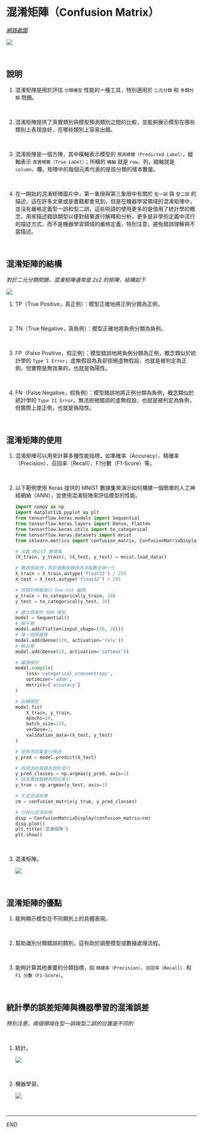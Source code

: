 # 混淆矩陣（Confusion Matrix）

_[網路截圖](https://ithelp.ithome.com.tw/articles/10254593)_

![](images/img_76.png)

<br>

## 說明

1. 混淆矩陣是用於評估 `分類模型` 性能的一種工具，特別適用於 `二元分類` 和 `多類分類` 問題。

<br>

2. 混淆矩陣提供了真實類別與模型預測類別之間的比較，並能夠展示模型在哪些類別上表現良好，在哪些類別上容易出錯。

<br>

3. 混淆矩陣是一個方陣，其中橫軸表示模型的 `預測標籤（Predicted Label）`，縱軸表示 `真實標籤（True Label）`；所稱的 `橫軸` 就是 `row`、列，縱軸就是 `column`、欄，矩陣中的每個元素代表的是該分類的樣本數量。

<br>

4. 在一開始的混淆矩陣圖片中，第一象限與第三象限中有關於 `型一誤` 與 `型二誤` 的描述，這在許多文章或是書籍都會見到，但是在機器學習領域的混淆矩陣中，並沒有嚴格定義型一誤和型二誤，這些術語的使用更多的是借用了統計學的概念，用來描述錯誤類型以便對結果進行解釋和分析，更多是非學術定義中流行的描述方式，而不是機器學習領域的嚴格定義，特別注意，避免錯誤理解與不當描述。

<br>

## 混淆矩陣的結構

_對於二元分類問題，混淆矩陣通常是 2x2 的矩陣，結構如下_

![](images/img_20.png)

1. TP（True Positive，真正例）：模型正確地將正例分類為正例。

<br>

2. TN（True Negative，真負例）：模型正確地將負例分類為負例。

<br>

3. FP（False Positive，假正例）：模型錯誤地將負例分類為正例，概念類似於統計學的 `Type I Error`，虛無假設為真卻拒絕虛無假設，也就是被判定為正例，但實際是無效果的，也就是偽陽性。

<br>

4. FN（False Negative，假負例）：模型錯誤地將正例分類為負例，概念類似於統計學的 `Type II Error`，無法拒絕錯誤的虛無假設，也就是被判定為負例，但實際上是正例，也就是偽陰性。

<br>

## 混淆矩陣的使用

1. 混淆矩陣可以用來計算多種性能指標，如準確率（Accuracy）、精確率（Precision）、召回率（Recall）、F1分數（F1-Score）等。

<br>

2. 以下範例使用 Keras 提供的 MNIST 數據集來演示如何構建一個簡單的人工神經網絡（ANN），並使用混淆矩陣來評估模型的性能。

    ```python
    import numpy as np
    import matplotlib.pyplot as plt
    from tensorflow.keras.models import Sequential
    from tensorflow.keras.layers import Dense, Flatten
    from tensorflow.keras.utils import to_categorical
    from tensorflow.keras.datasets import mnist
    from sklearn.metrics import confusion_matrix, ConfusionMatrixDisplay

    # 加載 MNIST 數據集
    (X_train, y_train), (X_test, y_test) = mnist.load_data()

    # 數據預處理：將影像數據轉換為浮點數並歸一化
    X_train = X_train.astype('float32') / 255
    X_test = X_test.astype('float32') / 255

    # 將類別標籤進行 One-hot 編碼
    y_train = to_categorical(y_train, 10)
    y_test = to_categorical(y_test, 10)

    # 建立簡單的 ANN 模型
    model = Sequential()
    # 展平層
    model.add(Flatten(input_shape=(28, 28)))
    # 第一個隱藏層
    model.add(Dense(128, activation='relu'))
    # 輸出層
    model.add(Dense(10, activation='softmax'))

    # 編譯模型
    model.compile(
        loss='categorical_crossentropy', 
        optimizer='adam', 
        metrics=['accuracy']
    )

    # 訓練模型
    model.fit(
        X_train, y_train, 
        epochs=10, 
        batch_size=128, 
        verbose=1, 
        validation_data=(X_test, y_test)
    )

    # 使用測試集進行預測
    y_pred = model.predict(X_test)

    # 將預測結果轉為類別索引
    y_pred_classes = np.argmax(y_pred, axis=1)
    # 將真實標籤轉為類別索引
    y_true = np.argmax(y_test, axis=1)

    # 生成混淆矩陣
    cm = confusion_matrix(y_true, y_pred_classes)

    # 可視化混淆矩陣
    disp = ConfusionMatrixDisplay(confusion_matrix=cm)
    disp.plot()
    plt.title('混淆矩陣')
    plt.show()
    ```

<br>

3. 混淆矩陣。

    ![](images/img_21.png)

<br>

## 混淆矩陣的優點

1. 能夠顯示模型在不同類別上的具體表現。

<br>

2. 幫助識別分類錯誤的類別，這有助於調整模型或數據處理流程。

<br>

3. 能夠計算其他重要的分類指標，如 `精確率（Precision）`、`召回率（Recall）` 和 `F1 分數（F1-Score）`。

<br>

## 統計學的誤差矩陣與機器學習的混淆誤差

_特別注意，兩個領域在型一誤與型二誤的位置是不同的_

<br>

1. 統計。

    ![](images/img_77.png)

<br>

2. 機器學習。

    ![](images/img_78.png)

<br>

___

_END_